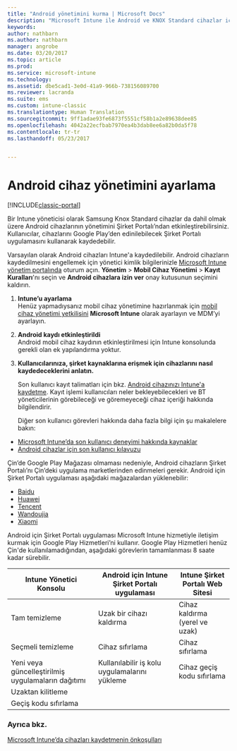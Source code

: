 ```yaml
---
title: "Android yönetimini kurma | Microsoft Docs"
description: "Microsoft Intune ile Android ve KNOX Standard cihazlar için mobil cihaz yönetimini (MDM) etkinleştirin."
keywords: 
author: nathbarn
ms.author: nathbarn
manager: angrobe
ms.date: 03/20/2017
ms.topic: article
ms.prod: 
ms.service: microsoft-intune
ms.technology: 
ms.assetid: dbe5cad1-3e0d-41a9-966b-738156089700
ms.reviewer: lacranda
ms.suite: ems
ms.custom: intune-classic
ms.translationtype: Human Translation
ms.sourcegitcommit: 9ff1adae93fe6873f5551cf58b1a2e89638dee85
ms.openlocfilehash: 4042a22ecfbab7970ea4b3dab8ee6a82b0da5f78
ms.contentlocale: tr-tr
ms.lasthandoff: 05/23/2017


---
```


# <a name="set-up-android-device-management"></a>Android cihaz yönetimini ayarlama

[!INCLUDE[classic-portal](../includes/classic-portal.md)]

Bir Intune yöneticisi olarak Samsung Knox Standard cihazlar da dahil olmak üzere Android cihazlarının yönetimini Şirket Portalı’ndan etkinleştirebilirsiniz. Kullanıcılar, cihazlarını Google Play’den edinilebilecek Şirket Portalı uygulamasını kullanarak kaydedebilir.

Varsayılan olarak Android cihazları Intune'a kaydedilebilir. Android cihazların kaydedilmesini engellemek için yönetici kimlik bilgilerinizle [Microsoft Intune yönetim portalında](https://manage.microsoft.com) oturum açın. **Yönetim** > **Mobil Cihaz Yönetimi** > **Kayıt Kuralları**'nı seçin ve **Android cihazlara izin ver** onay kutusunun seçimini kaldırın.

1.  **Intune’u ayarlama**<br>
    Henüz yapmadıysanız mobil cihaz yönetimine hazırlanmak için [mobil cihaz yönetimi yetkilisini](prerequisites-for-enrollment.md#step-2-set-mdm-authority) **Microsoft Intune** olarak ayarlayın ve MDM’yi ayarlayın.

2.  **Android kaydı etkinleştirildi**<br>
    Android mobil cihaz kaydının etkinleştirilmesi için Intune konsolunda gerekli olan ek yapılandırma yoktur.

3.  **Kullanıcılarınıza, şirket kaynaklarına erişmek için cihazlarını nasıl kaydedeceklerini anlatın.**

    Son kullanıcı kayıt talimatları için bkz. [Android cihazınızı Intune'a kaydetme](https://docs.microsoft.com/intune-user-help/enroll-your-device-in-intune-android). Kayıt işlemi kullanıcıları neler bekleyebilecekleri ve BT yöneticilerinin görebileceği ve göremeyeceği cihaz içeriği hakkında bilgilendirir.

    Diğer son kullanıcı görevleri hakkında daha fazla bilgi için şu makalelere bakın:
  - [Microsoft Intune’da son kullanıcı deneyimi hakkında kaynaklar](how-to-educate-your-end-users-about-microsoft-intune.md)
  - [Android cihazlar için son kullanıcı kılavuzu](https://docs.microsoft.com/intune-user-help/using-your-android-device-with-intune)

Çin’de Google Play Mağazası olmaması nedeniyle, Android cihazların Şirket Portalı’nı Çin’deki uygulama marketlerinden edinmeleri gerekir. Android için Şirket Portalı uygulaması aşağıdaki mağazalardan yüklenebilir:
* [Baidu](https://go.microsoft.com/fwlink/?linkid=836946)
* [Huawei](https://go.microsoft.com/fwlink/?linkid=836948)
* [Tencent](https://go.microsoft.com/fwlink/?linkid=836949)
* [Wandoujia](https://go.microsoft.com/fwlink/?linkid=836950)
* [Xiaomi](https://go.microsoft.com/fwlink/?linkid=836947)

Android için Şirket Portalı uygulaması Microsoft Intune hizmetiyle iletişim kurmak için Google Play Hizmetleri’ni kullanır. Google Play Hizmetleri henüz Çin'de kullanılamadığından, aşağıdaki görevlerin tamamlanması 8 saate kadar sürebilir. 

|Intune Yönetici Konsolu| Android için Intune Şirket Portalı uygulaması |Intune Şirket Portalı Web Sitesi|   
|---|---|---|
|Tam temizleme| Uzak bir cihazı kaldırma| Cihaz kaldırma (yerel ve uzak)|
|Seçmeli temizleme| Cihaz sıfırlama| Cihaz sıfırlama|
|Yeni veya güncelleştirilmiş uygulamaların dağıtımı| Kullanılabilir iş kolu uygulamalarını yükleme| Cihaz geçiş kodu sıfırlama|
|Uzaktan kilitleme|||
|Geçiş kodu sıfırlama|||

### <a name="see-also"></a>Ayrıca bkz.
[Microsoft Intune’da cihazları kaydetmenin önkoşulları](prerequisites-for-enrollment.md)

